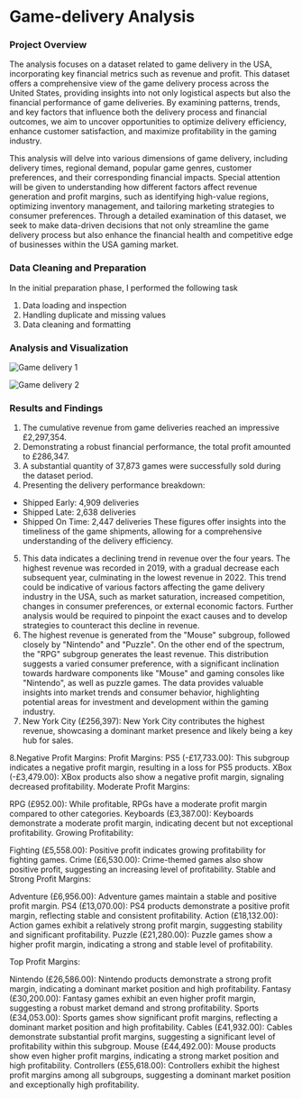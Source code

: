# Game-delivery Analysis

### Project Overview
The analysis focuses on a dataset related to game delivery in the USA, incorporating key financial metrics such as revenue and profit. This dataset offers a comprehensive view of the game delivery process across the United States, providing insights into not only logistical aspects but also the financial performance of game deliveries. By examining patterns, trends, and key factors that influence both the delivery process and financial outcomes, we aim to uncover opportunities to optimize delivery efficiency, enhance customer satisfaction, and maximize profitability in the gaming industry.

This analysis will delve into various dimensions of game delivery, including delivery times, regional demand, popular game genres, customer preferences, and their corresponding financial impacts. Special attention will be given to understanding how different factors affect revenue generation and profit margins, such as identifying high-value regions, optimizing inventory management, and tailoring marketing strategies to consumer preferences. Through a detailed examination of this dataset, we seek to make data-driven decisions that not only streamline the game delivery process but also enhance the financial health and competitive edge of businesses within the USA gaming market.

### Data Cleaning and Preparation
In the initial preparation phase, I performed the following task
  1. Data loading and inspection
  2. Handling duplicate and missing values
  3. Data cleaning and formatting

### Analysis and Visualization

![Game delivery 1](https://github.com/Adefemi010/Game-delivery/assets/149597242/b151b54b-7386-4da8-9ceb-83ae2be37f57)


![Game delivery 2](https://github.com/Adefemi010/Game-delivery/assets/149597242/c240f920-6127-466a-aa4b-dedd5e8dbf03)

### Results and Findings
1. The cumulative revenue from game deliveries reached an impressive £2,297,354.
2. Demonstrating a robust financial performance, the total profit amounted to £286,347.
3. A substantial quantity of 37,873 games were successfully sold during the dataset period.
4. Presenting the delivery performance breakdown:
- Shipped Early: 4,909 deliveries
- Shipped Late: 2,638 deliveries
- Shipped On Time: 2,447 deliveries
These figures offer insights into the timeliness of the game shipments, allowing for a comprehensive understanding of the delivery efficiency.
5. This data indicates a declining trend in revenue over the four years. The highest revenue was recorded in 2019, with a gradual decrease each subsequent year, culminating in the lowest revenue in 2022. This trend could be indicative of various factors affecting the game delivery industry in the USA, such as market saturation, increased competition, changes in consumer preferences, or external economic factors. Further analysis would be required to pinpoint the exact causes and to develop strategies to counteract this decline in revenue.
  6. The highest revenue is generated from the "Mouse" subgroup, followed closely by "Nintendo" and "Puzzle". On the other end of the spectrum, the "RPG" subgroup generates the least revenue. This distribution suggests a varied consumer preference, with a significant inclination towards hardware components like "Mouse" and gaming consoles like "Nintendo", as well as puzzle games. The data provides valuable insights into market trends and consumer behavior, highlighting potential areas for investment and development within the gaming industry.
7. New York City (£256,397): New York City contributes the highest revenue, showcasing a dominant market presence and likely being a key hub for sales.
  
8.Negative Profit Margins:
  Profit Margins:
  PS5 (-£17,733.00): This subgroup indicates a negative profit margin, resulting in a loss for PS5 products.
  XBox (-£3,479.00): XBox products also show a negative profit margin, signaling decreased profitability.
  Moderate Profit Margins:

 RPG (£952.00): While profitable, RPGs have a moderate profit margin compared to other categories.
 Keyboards (£3,387.00): Keyboards demonstrate a moderate profit margin, indicating decent but not exceptional profitability.
 Growing Profitability:

 Fighting (£5,558.00): Positive profit indicates growing profitability for fighting games.
 Crime (£6,530.00): Crime-themed games also show positive profit, suggesting an increasing level of profitability.
 Stable and Strong Profit Margins:

 Adventure (£6,956.00): Adventure games maintain a stable and positive profit margin.
 PS4 (£13,070.00): PS4 products demonstrate a positive profit margin, reflecting stable and consistent profitability.
 Action (£18,132.00): Action games exhibit a relatively strong profit margin, suggesting stability and significant profitability.
 Puzzle (£21,280.00): Puzzle games show a higher profit margin, indicating a strong and stable level of profitability.

 Top Profit Margins:

 Nintendo (£26,586.00): Nintendo products demonstrate a strong profit margin, indicating a dominant market position and high profitability.
 Fantasy (£30,200.00): Fantasy games exhibit an even higher profit margin, suggesting a robust market demand and strong profitability.
 Sports (£34,053.00): Sports games show significant profit margins, reflecting a dominant market position and high profitability.
 Cables (£41,932.00): Cables demonstrate substantial profit margins, suggesting a significant level of profitability within this subgroup.
 Mouse (£44,492.00): Mouse products show even higher profit margins, indicating a strong market position and high profitability.
 Controllers (£55,618.00): Controllers exhibit the highest profit margins among all subgroups, suggesting a dominant market position and exceptionally high profitability.
